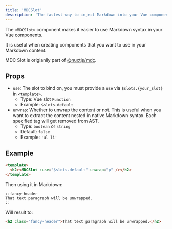 ```yaml
---
title: 'MDCSlot'
description: 'The fastest way to inject Markdown into your Vue components.'
---
```


The `<MDCSlot>` component makes it easier to use Markdown syntax in your Vue components.

It is useful when creating components that you want to use in your Markdown content.

MDC Slot is origianlly part of [@nuxtjs/mdc](https://github.com/nuxt-modules/mdc).


## Props

- `use`: The slot to bind on, you must provide a `use` via `$slots.{your_slot}` in `<template>`.
  - Type: Vue slot `Function`
  - Example: `$slots.default`
- `unwrap`: Whether to unwrap the content or not. This is useful when you want to extract the content nested in native Markdown syntax. Each specified tag will get removed from AST.
  - Type: `boolean` or `string`
  - Default: `false`
  - Example: `'ul li'`

## Example

```html [components/content/FancyHeader.vue]
<template>
  <h2><MDCSlot :use="$slots.default" unwrap="p" /></h2>
</template>
```

Then using it in Markdown:

```mdc [content/index.md]
::fancy-header
That text paragraph will be unwrapped.
::
```

Will result to:

```html
<h2 class="fancy-header">That text paragraph will be unwrapped.</h2>
```